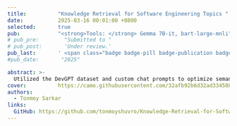 ```yaml
---
title:          "Knowledge Retrieval for Software Engineering Topics "
date:           2025-03-16 00:01:00 +0800
selected:       true
pub:            "<strong>Tools: </strong> Gemma 7B-it, bart-large-mnli"
# pub_pre:        "Submitted to "
# pub_post:       'Under review.'
pub_last:       ' <span class="badge badge-pill badge-publication badge-success">Spotlight</span>'
#pub_date:       "2025"

abstract: >-
  Utilized the DevGPT dataset and custom chat prompts to optimize semantic retrieval in the software engineering domain. Conducted experiments with the Gemma-7B-it model to explore advanced techniques for semantic retrieval and content summarization. Analyzed various prompt template strategies to improve retrieval quality and identified the most commonly queried topics by software engineers when interacting with ChatGPT. Additionally, employed the BART-large-MNLI model to perform zero-shot classification, enabling the extraction of the top 40 most frequent topics from developer queries.
cover:          https://camo.githubusercontent.com/32afb92b6d32ad33450843d21d431d1c338d97ed7190d96a8d624a254c1a4ea2/68747470733a2f2f692e706f7374696d672e63632f4d473231514477512f6974656d732d776974682d686967686573742d6672657175656e63792e706e67
authors:
  - Tonmoy Sarkar
links:
  GitHub: https://github.com/tonmoyshuvro/Knowledge-Retrieval-for-Software-Engineering-Topics-
---
```

